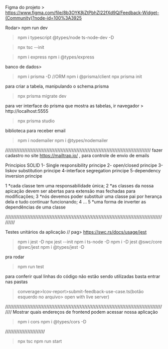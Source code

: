 Figma do projeto >
https://www.figma.com/file/8b3OYK8jZtPbhZl22fXd9Q/Feedback-Widget-(Community)?node-id=100%3A3925

Rodar> npm run dev

> npm i typescript @types/node ts-node-dev -D

> npx tsc --init

> npm i express
> npm i @types/express

banco de dados>

> npm i prisma -D //ORM
> npm i @prisma/client
> npx prisma init

para criar a tabela, manipulando o schema.prisma

> npx prisma migrate dev

para ver interface do prisma que mostra as tabelas, ir navegador > http://localhost:5555

> npx prisma studio

biblioteca para receber email

> npm i nodemailer
> npm i @types/nodemailer

////////////////////////////////////////////////////////////////////////////////////////////
fazer cadastro no site https://mailtrap.io/ , para controle de envio de emails

Principios SOLID
1- Single responsibility principe
2- open/closed principe
3-liskov substitution principe
4-interface segregation principe
5-dependency inversion principe

1 *cada classe tem uma responsabilidade única;
2 *as classes da nossa apicação devem ser abertas para extensão mas fechadas para modificações;
3 *nós devemos poder substituir uma classe pai por herança dela e tudo continuar funcionando;
4 ...
5 *uma forma de inverter as dependências de uma classe

/////////////////////////////////////////////////////////////////////////////////////////////////////////

Testes unitários da aplicação // pag> https://swc.rs/docs/usage/jest

> npm i jest -D
> npx jest --init
> npm i ts-node -D
> npm i -D jest @swc/core @swc/jest
> npm i @types/jest -D

pra rodar

> npm run test

para conferir qual linhas do código não estão sendo utilizadas basta entrar nas pastas

> converage>Icov-report>submit-feedback-use-case.ts(botão esquerdo no arquivo> open with live server)

///////////////////////////////////////////////////////////////////////////////////////////////////////
Mostrar quais endereços de frontend podem acessar nossa aplicação

> npm i cors
> npm i @types/cors -D

/////////////////////////

> npx tsc
> npm run start
